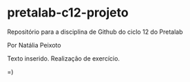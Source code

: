 # pretalab-c12-projeto
Repositório para a disciplina de Github do ciclo 12 do Pretalab

Por Natália Peixoto

Texto inserido. Realização de exercício.

=)
